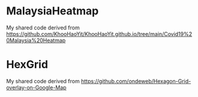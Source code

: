 # MalaysiaHeatmap
My shared code derived from https://github.com/KhooHaoYit/KhooHaoYit.github.io/tree/main/Covid19%20Malaysia%20Heatmap
# HexGrid
My shared code derived from https://github.com/ondeweb/Hexagon-Grid-overlay-on-Google-Map 
